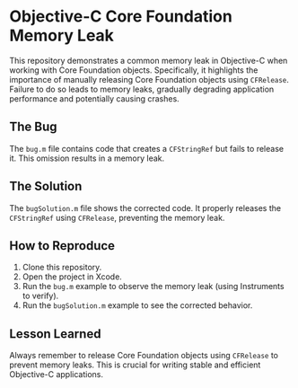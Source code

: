 # Objective-C Core Foundation Memory Leak

This repository demonstrates a common memory leak in Objective-C when working with Core Foundation objects.  Specifically, it highlights the importance of manually releasing Core Foundation objects using `CFRelease`.  Failure to do so leads to memory leaks, gradually degrading application performance and potentially causing crashes.

## The Bug

The `bug.m` file contains code that creates a `CFStringRef` but fails to release it. This omission results in a memory leak.

## The Solution

The `bugSolution.m` file shows the corrected code. It properly releases the `CFStringRef` using `CFRelease`, preventing the memory leak.

## How to Reproduce

1. Clone this repository.
2. Open the project in Xcode.
3. Run the `bug.m` example to observe the memory leak (using Instruments to verify).
4. Run the `bugSolution.m` example to see the corrected behavior.

## Lesson Learned

Always remember to release Core Foundation objects using `CFRelease` to prevent memory leaks.  This is crucial for writing stable and efficient Objective-C applications.